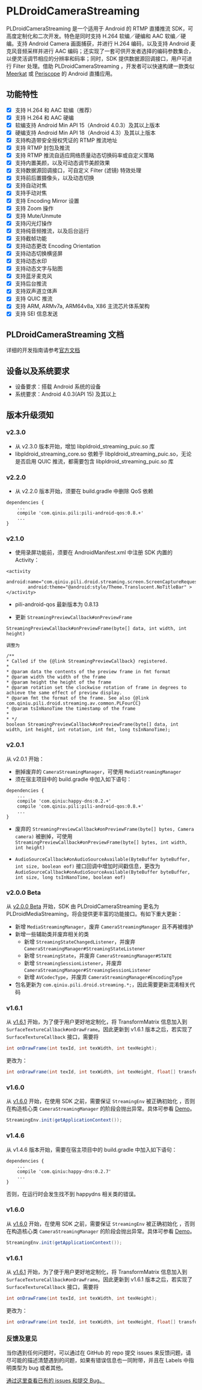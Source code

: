 # PLDroidCameraStreaming

PLDroidCameraStreaming 是一个适用于 Android 的 RTMP 直播推流 SDK，可高度定制化和二次开发。特色是同时支持 H.264 软编／硬编和 AAC 软编／硬编。支持 Android Camera 画面捕获，并进行 H.264 编码，以及支持 Android 麦克风音频采样并进行 AAC 编码；还实现了一套可供开发者选择的编码参数集合，以便灵活调节相应的分辨率和码率；同时，SDK 提供数据源回调接口，用户可进行 Filter 处理。借助 PLDroidCameraStreaming ，开发者可以快速构建一款类似 [Meerkat](https://meerkatapp.co/) 或 [Periscope](https://www.periscope.tv/) 的 Android 直播应用。

## 功能特性
- [x] 支持 H.264 和 AAC 软编（推荐）
- [x] 支持 H.264 和 AAC 硬编
- [x] 软编支持 Android Min API 15（Android 4.0.3）及其以上版本
- [x] 硬编支持 Android Min API 18（Android 4.3）及其以上版本
- [x] 支持构造带安全授权凭证的 RTMP 推流地址
- [x] 支持 RTMP 封包及推流
- [x] 支持 RTMP 推流自适应网络质量动态切换码率或自定义策略
- [x] 支持内置美颜，以及可动态调节美颜效果
- [x] 支持数据源回调接口，可自定义 Filter (滤镜) 特效处理
- [x] 支持前后置摄像头，以及动态切换
- [x] 支持自动对焦
- [x] 支持手动对焦
- [x] 支持 Encoding Mirror 设置
- [x] 支持 Zoom 操作
- [x] 支持 Mute/Unmute
- [x] 支持闪光灯操作
- [x] 支持纯音频推流，以及后台运行
- [x] 支持截帧功能
- [x] 支持动态更改 Encoding Orientation
- [x] 支持动态切换横竖屏
- [x] 支持动态水印
- [x] 支持动态文字与贴图
- [x] 支持蓝牙麦克风
- [x] 支持后台推流
- [x] 支持双声道立体声
- [x] 支持 QUIC 推流
- [x] 支持 ARM, ARMv7a, ARM64v8a, X86 主流芯片体系架构
- [x] 支持 SEI 信息发送
  
## PLDroidCameraStreaming 文档

详细的开发指南请参考[官方文档](https://developer.qiniu.com/pili/sdk/3715/PLDroidMediaStreaming-overview)

## 设备以及系统要求

- 设备要求：搭载 Android 系统的设备
- 系统要求：Android 4.0.3(API 15) 及其以上

## 版本升级须知
### v2.3.0
- 从 v2.3.0 版本开始，增加 libpldroid_streaming_puic.so 库
- libpldroid_streaming_core.so 依赖于 libpldroid_streaming_puic.so，无论是否启用 QUIC 推流，都需要包含 libpldroid_streaming_puic.so 库

### v2.2.0
- 从 v2.2.0 版本开始，须要在  build.gradle 中删除 QoS 依赖

```
dependencies {
    ...
    compile 'com.qiniu.pili:pili-android-qos:0.8.+'
    ...
}
```

### v2.1.0
- 使用录屏功能前，须要在 AndroidManifest.xml 中注册 SDK 内置的 Activity：

```
<activity
        android:name="com.qiniu.pili.droid.streaming.screen.ScreenCaptureRequestActivity"
        android:theme="@android:style/Theme.Translucent.NoTitleBar" >
</activity>
```

- pili-android-qos 最新版本为 0.8.13

- 更新 `StreamingPreviewCallback#onPreviewFrame`

```
StreamingPreviewCallback#onPreviewFrame(byte[] data, int width, int height)

调整为

/**
* Called if the {@link StreamingPreviewCallback} registered.
*
* @param data the contents of the preview frame in fmt format
* @param width the width of the frame
* @param height the height of the frame
* @param rotation set the clockwise rotation of frame in degrees to achieve the same effect of preview display.
* @param fmt the format of the frame. See also {@link com.qiniu.pili.droid.streaming.av.common.PLFourCC}
* @param tsInNanoTime the timestamp of the frame
*
* */
boolean StreamingPreviewCallback#onPreviewFrame(byte[] data, int width, int height, int rotation, int fmt, long tsInNanoTime);

```

### v2.0.1
从 v2.0.1 开始：

- 删掉废弃的 `CameraStreamingManager`，可使用 `MediaStreamingManager`
- 须在宿主项目中的 build.gradle 中加入如下语句：

```
dependencies {
    ...
    compile 'com.qiniu:happy-dns:0.2.+'
    compile 'com.qiniu.pili:pili-android-qos:0.8.+'
    ...
}
```

- 废弃的 `StreamingPreviewCallback#onPreviewFrame(byte[] bytes, Camera camera)` 被删掉，可使用 `StreamingPreviewCallback#onPreviewFrame(byte[] bytes, int width, int height)`

- `AudioSourceCallback#onAudioSourceAvailable(ByteBuffer byteBuffer, int size, boolean eof)` 接口回调中增加时间戳信息，更改为 `AudioSourceCallback#onAudioSourceAvailable(ByteBuffer byteBuffer, int size, long tsInNanoTime, boolean eof)`

### v2.0.0 Beta
从 [v2.0.0 Beta](https://github.com/pili-engineering/PLDroidMediaStreaming/releases/tag/v2.0.0-beta) 开始，SDK 由 PLDroidCameraStreaming 更名为 PLDroidMediaStreaming，将会提供更丰富的功能接口。有如下重大更新：
- 新增 `MediaStreamingManager`，废弃 `CameraStreamingManager` 且不再被维护
- 新增一些辅助类并废弃相关的类
  - 新增 `StreamingStateChangedListener`，并废弃 `CameraStreamingManager#StreamingStateListener`
  - 新增 `StreamingState`，并废弃 `CameraStreamingManager#STATE`
  - 新增 `StreamingSessionListener`，并废弃 `CameraStreamingManager#StreamingSessionListener`
  - 新增 `AVCodecType`，并废弃 `CameraStreamingManager#EncodingType`
- 包名更新为 `com.qiniu.pili.droid.streaming.*;`，因此需要更新混淆相关代码

### v1.6.1
从 [v1.6.1](https://github.com/pili-engineering/PLDroidMediaStreaming/releases/tag/v1.6.1) 开始，为了便于用户更好地定制化，将 TransformMatrix 信息加入到 `SurfaceTextureCallback#onDrawFrame`。因此更新到 v1.6.1 版本之后，若实现了 `SurfaceTextureCallback` 接口，需要将

``` java
int onDrawFrame(int texId, int texWidth, int texHeight);
```
更改为：

``` java
int onDrawFrame(int texId, int texWidth, int texHeight, float[] transformMatrix);
```

### v1.6.0
从 [v1.6.0](https://github.com/pili-engineering/PLDroidMediaStreaming/releases/tag/v1.6.0) 开始，在使用 SDK 之前，需要保证 `StreamingEnv` 被正确初始化 ，否则在构造核心类 `CameraStreamingManager` 的阶段会抛出异常。具体可参看 [Demo](https://github.com/pili-engineering/PLDroidMediaStreaming/blob/master/PLDroidMediaStreamingDemo/app/src/main/java/com/qiniu/pili/droid/streaming/demo/StreamingApplication.java)。

``` java
StreamingEnv.init(getApplicationContext());
```

### v1.4.6
从 v1.4.6 版本开始，需要在宿主项目中的 build.gradle 中加入如下语句：

```
dependencies {
    ...
    compile 'com.qiniu:happy-dns:0.2.7'
    ...
}
```
否则，在运行时会发生找不到 happydns 相关类的错误。

### v1.6.0
从 [v1.6.0](https://github.com/pili-engineering/PLDroidCameraStreaming/releases/tag/v1.6.0) 开始，在使用 SDK 之前，需要保证 `StreamingEnv` 被正确初始化 ，否则在构造核心类 `CameraStreamingManager` 的阶段会抛出异常。具体可参看 [Demo](https://github.com/pili-engineering/PLDroidCameraStreaming/blob/master/PLDroidCameraStreamingDemo/app/src/main/java/com/pili/pldroid/streaming/camera/demo/StreamingApplication.java)。

``` java
StreamingEnv.init(getApplicationContext());
```

### v1.6.1
从 [v1.6.1](https://github.com/pili-engineering/PLDroidCameraStreaming/releases/tag/v1.6.1) 开始，为了便于用户更好地定制化，将 TransformMatrix 信息加入到 `SurfaceTextureCallback#onDrawFrame`。因此更新到 v1.6.1 版本之后，若实现了 `SurfaceTextureCallback` 接口，需要将

``` java
int onDrawFrame(int texId, int texWidth, int texHeight);
```
更改为：

``` java
int onDrawFrame(int texId, int texWidth, int texHeight, float[] transformMatrix);
```


### 反馈及意见
当你遇到任何问题时，可以通过在 GitHub 的 repo 提交 issues 来反馈问题，请尽可能的描述清楚遇到的问题，如果有错误信息也一同附带，并且在 Labels 中指明类型为 bug 或者其他。

[通过这里查看已有的 issues 和提交 Bug。](https://github.com/pili-engineering/PLDroidCameraStreaming/issues)

